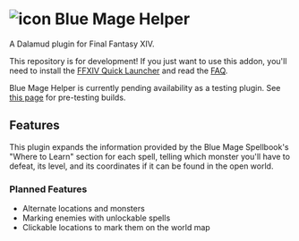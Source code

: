 # ![icon](https://raw.githubusercontent.com/markjsosnowski/BlueMageHelper/master/icon.png) Blue Mage Helper

A Dalamud plugin for Final Fantasy XIV.

This repository is for development! If you just want to use this addon, you'll need to install the [FFXIV Quick Launcher](https://github.com/goatcorp/FFXIVQuickLauncher) and read the 
[FAQ](https://goatcorp.github.io/faq/dalamud_troubleshooting.html#q-how-do-i-installenable-plugins).

Blue Mage Helper is currently pending availability as a testing plugin. See [this page](https://markjsosnowski.github.io/FFXIV/) for pre-testing builds.

## Features 
This plugin expands the information provided by the Blue Mage Spellbook's "Where to Learn" section for each spell, telling which monster you'll have to defeat, its level, and its coordinates if it can be 
found in the open world.

### Planned Features
- Alternate locations and monsters
- Marking enemies with unlockable spells 
- Clickable locations to mark them on the world map

